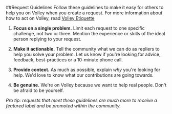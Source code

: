 ##Request Guidelines
Follow these guidelines to make it easy for others to help you on Volley when you create a request. For more information about how to act on Volley, read [Volley Etiquette](https://github.com/VolleyIndustries/readme/blob/master/etiquette.md)

1. **Focus on a single problem.**
Limit each request to one specific challenge, not two or three. Mention the experience or skills of the ideal person replying to your request. 

2. **Make it actionable.**
Tell the community what we can do as repliers to help you solve your problem. Let us know if you're looking for advice, feedback, best-practices or a 10-minute phone call. 

3. **Provide context.**
As much as possible, explain *why* you're looking for help. We'd love to know what our contributions are going towards. 

4. **Be genuine.** 
We're on Volley because we want to help real people. Don't be afraid to be yourself.  


*Pro tip: requests that meet these guidelines are much more to receive a featured label and be promoted within the community.*
